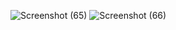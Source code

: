 ![Screenshot (65)](https://user-images.githubusercontent.com/114296841/209826898-ac16bb2c-bb16-445d-b917-f32996d0fc68.png)
![Screenshot (66)](https://user-images.githubusercontent.com/114296841/209826903-b359efc7-240f-407d-963a-34d284d24ed7.png)
